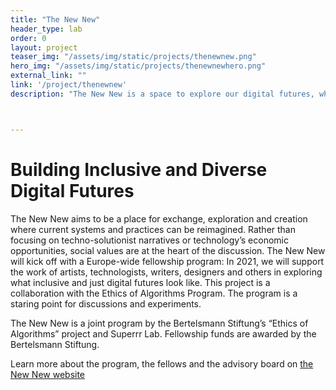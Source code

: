 ```yaml
---
title: "The New New"
header_type: lab
order: 0
layout: project
teaser_img: "/assets/img/static/projects/thenewnew.png"
hero_img: "/assets/img/static/projects/thenewnewhero.png"
external_link: ""
link: '/project/thenewnew'
description: "The New New is a space to explore our digital futures, what they hold for us, and how we can shape them."



---
```

<h1>Building Inclusive and Diverse Digital Futures</h1>
<p>The New New aims to be a place for exchange, exploration and creation where current systems and practices can be reimagined. Rather than focusing on techno-solutionist narratives or technology’s economic opportunities, social values are at the heart of the discussion. The New New will kick off with a Europe-wide fellowship program: In 2021, we will support the work of artists, technologists, writers, designers and others in exploring what inclusive and just digital futures look like. This project is a collaboration with the Ethics of Algorithms Program. The program is a staring point for discussions and experiments.
</p>

<p>
The New New is a joint program by the Bertelsmann Stiftung’s “Ethics of Algorithms” project and Superrr Lab. Fellowship funds are awarded by the Bertelsmann Stiftung.
 </p>

<p>Learn more about the program, the fellows and the advisory board on <a href="https://thenewnew.space/" target="_blank">the New New website</a></p>





